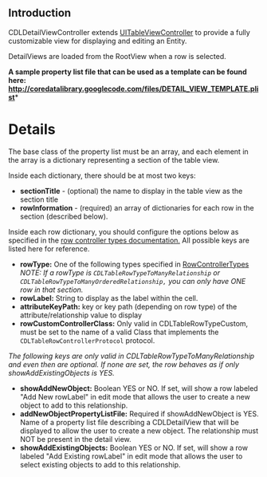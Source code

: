 ## Introduction

CDLDetailViewController extends [UITableViewController](http://developer.apple.com/iphone/library/DOCUMENTATION/UIKit/Reference/UITableViewController_Class/Reference/Reference.html) to provide a fully customizable view for displaying and editing an Entity.

DetailViews are loaded from the RootView when a row is selected.

**A sample property list file that can be used as a template can be found here: http://coredatalibrary.googlecode.com/files/DETAIL_VIEW_TEMPLATE.plist***

# Details

The base class of the property list must be an array, and each element in the array is a dictionary representing a section of the table view.

Inside each dictionary, there should be at most two keys:
  * **sectionTitle** - (optional) the name to display in the table view as the section title
  * **rowInformation** - (required) an array of dictionaries for each row in the section (described below).

Inside each row dictionary, you should configure the options below as specified in the [row controller types documentation.](RowControllerTypes.md)  All possible keys are listed here for reference.

  * **rowType:** One of the following types specified in [RowControllerTypes](RowControllerTypes.md)
_NOTE: If a rowType is `CDLTableRowTypeToManyRelationship` or `CDLTableRowTypeToManyOrderedRelationship,` you can only have ONE row in that section._
  * **rowLabel:** String to display as the label within the cell.
  * **attributeKeyPath:** key or key path (depending on row type) of the attribute/relationship value to display
  * **rowCustomControllerClass:** Only valid in CDLTableRowTypeCustom, must be set to the name of a valid Class that implements the `CDLTableRowControllerProtocol` protocol.

_The following keys are only valid in CDLTableRowTypeToManyRelationship and even then are optional. If none are set, the row behaves as if only showAddExistingObjects is YES._
  * **showAddNewObject:** Boolean YES or NO.  If set, will show a row labeled "Add New rowLabel" in edit mode that allows the user to create a new object to add to this relationship.
  * **addNewObjectPropertyListFile:** Required if showAddNewObject is YES.  Name of a property list file describing a CDLDetailView that will be displayed to allow the user to create a new object.  The relationship must NOT be present in the detail view.
  * **showAddExistingObjects:** Boolean YES or NO.  If set, will show a row labeled "Add Existing rowLabel" in edit mode that allows the user to select existing objects to add to this relationship.
